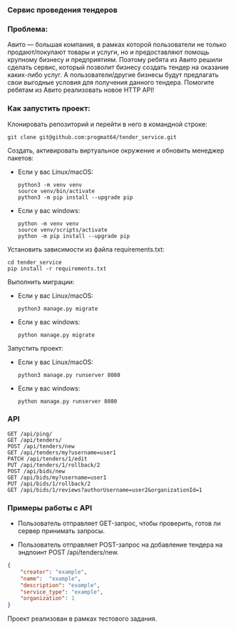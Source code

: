 ### Сервис проведения тендеров

### Проблема:
Авито — большая компания, в рамках которой пользователи не только продают/покупают товары и услуги, но и предоставляют помощь крупному бизнесу и предприятиям.
Поэтому ребята из Авито решили сделать сервис, который позволит бизнесу создать тендер на оказание каких-либо услуг. А пользователи/другие бизнесы будут предлагать свои выгодные условия для получения данного тендера.
Помогите ребятам из Авито реализовать новое HTTP API!

### Как запустить проект:
Клонировать репозиторий и перейти в него в командной строке:

```
git clone git@github.com:progmat64/tender_service.git
```

Cоздать, активировать виртуальное окружение и обновить менеджер пакетов:

* Если у вас Linux/macOS:

    ```
    python3 -m venv venv
    source venv/bin/activate
    python3 -m pip install --upgrade pip
    ```

* Если у вас windows:

    ```
    python -m venv venv
    source venv/scripts/activate
    python -m pip install --upgrade pip
    ```


Установить зависимости из файла requirements.txt:

```
cd tender_service
pip install -r requirements.txt
```

Выполнить миграции:

* Если у вас Linux/macOS:

    ```
    python3 manage.py migrate
    ```

* Если у вас windows:

    ```
    python manage.py migrate
    ```


Запустить проект:


* Если у вас Linux/macOS:

    ```
    python3 manage.py runserver 8080
    ```

* Если у вас windows:

    ```
    python manage.py runserver 8080
    ```

### API

```
GET /api/ping/
GET /api/tenders/
POST /api/tenders/new
GET /api/tenders/my?username=user1
PATCH /api/tenders/1/edit
PUT /api/tenders/1/rollback/2
POST /api/bids/new
GET /api/bids/my?username=user1
PUT /api/bids/1/rollback/2
GET /api/bids/1/reviews?authorUsername=user2&organizationId=1
```

### Примеры работы с API
-   Пользователь отправляет GET-запрос, чтобы проверить, готов ли сервер принимать запросы.

-   Пользователь отправляет POST-запрос на добавление тендера на эндпоинт POST /api/tenders/new.

```json
{
    "creator": "example",
    "name":  "example",
    "description": "example",
    "service_type": "example",
    "organization": 1
}
```

Проект реализован в рамках тестового задания.
